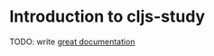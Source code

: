 # Introduction to cljs-study

TODO: write [great documentation](http://jacobian.org/writing/what-to-write/)
